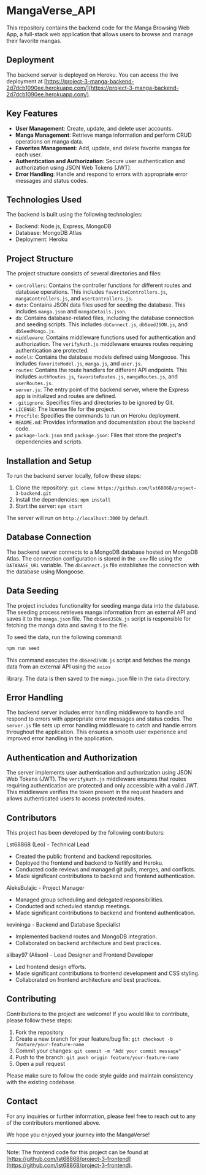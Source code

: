 # MangaVerse_API

This repository contains the backend code for the Manga Browsing Web App, a full-stack web application that allows users to browse and manage their favorite mangas.

## Deployment

The backend server is deployed on Heroku. You can access the live deployment at [https://project-3-manga-backend-2d7dcb1090ee.herokuapp.com/](https://project-3-manga-backend-2d7dcb1090ee.herokuapp.com/).

## Key Features

- **User Management**: Create, update, and delete user accounts.
- **Manga Management**: Retrieve manga information and perform CRUD operations on manga data.
- **Favorites Management**: Add, update, and delete favorite mangas for each user.
- **Authentication and Authorization**: Secure user authentication and authorization using JSON Web Tokens (JWT).
- **Error Handling**: Handle and respond to errors with appropriate error messages and status codes.

## Technologies Used

The backend is built using the following technologies:

- Backend: Node.js, Express, MongoDB
- Database: MongoDB Atlas
- Deployment: Heroku

## Project Structure

The project structure consists of several directories and files:

- `controllers`: Contains the controller functions for different routes and database operations. This includes `favoriteControllers.js`, `mangaControllers.js`, and `userControllers.js`.
- `data`: Contains JSON data files used for seeding the database. This includes `manga.json` and `mangaDetails.json`.
- `db`: Contains database-related files, including the database connection and seeding scripts. This includes `dbConnect.js`, `dbSeedJSON.js`, and `dbSeedMongo.js`.
- `middleware`: Contains middleware functions used for authentication and authorization. The `verifyAuth.js` middleware ensures routes requiring authentication are protected.
- `models`: Contains the database models defined using Mongoose. This includes `favoriteModel.js`, `manga.js`, and `user.js`.
- `routes`: Contains the route handlers for different API endpoints. This includes `authRoutes.js`, `favoriteRoutes.js`, `mangaRoutes.js`, and `userRoutes.js`.
- `server.js`: The entry point of the backend server, where the Express app is initialized and routes are defined.
- `.gitignore`: Specifies files and directories to be ignored by Git.
- `LICENSE`: The license file for the project.
- `Procfile`: Specifies the commands to run on Heroku deployment.
- `README.md`: Provides information and documentation about the backend code.
- `package-lock.json` and `package.json`: Files that store the project's dependencies and scripts.

## Installation and Setup

To run the backend server locally, follow these steps:

1. Clone the repository: `git clone https://github.com/lst68868/project-3-backend.git`
2. Install the dependencies: `npm install`
3. Start the server: `npm start`

The server will run on `http://localhost:3000` by default.

## Database Connection

The backend server connects to a MongoDB database hosted on MongoDB Atlas. The connection configuration is stored in the `.env` file using the `DATABASE_URL` variable. The `dbConnect.js` file establishes the connection with the database using Mongoose.

## Data Seeding

The project includes functionality for seeding manga data into the database. The seeding process retrieves manga information from an external API and saves it to the `manga.json` file. The `dbSeedJSON.js` script is responsible for fetching the manga data and saving it to the file.

To seed the data, run the following command:

```bash
npm run seed
```

This command executes the `dbSeedJSON.js` script and fetches the manga data from an external API using the `axios`

library. The data is then saved to the `manga.json` file in the `data` directory.

## Error Handling

The backend server includes error handling middleware to handle and respond to errors with appropriate error messages and status codes. The `server.js` file sets up error handling middleware to catch and handle errors throughout the application. This ensures a smooth user experience and improved error handling in the application.

## Authentication and Authorization

The server implements user authentication and authorization using JSON Web Tokens (JWT). The `verifyAuth.js` middleware ensures that routes requiring authentication are protected and only accessible with a valid JWT. This middleware verifies the token present in the request headers and allows authenticated users to access protected routes.

## Contributors

This project has been developed by the following contributors:

Lst68868 (Leo) - Technical Lead

- Created the public frontend and backend repositories.
- Deployed the frontend and backend to Netlify and Heroku.
- Conducted code reviews and managed git pulls, merges, and conflicts.
- Made significant contributions to backend and frontend authentication.

AleksBulajic - Project Manager

- Managed group scheduling and delegated responsibilities.
- Conducted and scheduled standup meetings.
- Made significant contributions to backend and frontend authentication.

kevininga - Backend and Database Specialist

- Implemented backend routes and MongoDB integration.
- Collaborated on backend architecture and best practices.

alibay97 (Alison) - Lead Designer and Frontend Developer

- Led frontend design efforts.
- Made significant contributions to frontend development and CSS styling.
- Collaborated on frontend architecture and best practices.

## Contributing

Contributions to the project are welcome! If you would like to contribute, please follow these steps:

1. Fork the repository
2. Create a new branch for your feature/bug fix: `git checkout -b feature/your-feature-name`
3. Commit your changes: `git commit -m "Add your commit message"`
4. Push to the branch: `git push origin feature/your-feature-name`
5. Open a pull request

Please make sure to follow the code style guide and maintain consistency with the existing codebase.

## Contact

For any inquiries or further information, please feel free to reach out to any of the contributors mentioned above.

We hope you enjoyed your journey into the MangaVerse!

---

Note: The frontend code for this project can be found at [https://github.com/lst68868/project-3-frontend](https://github.com/lst68868/project-3-frontend).
